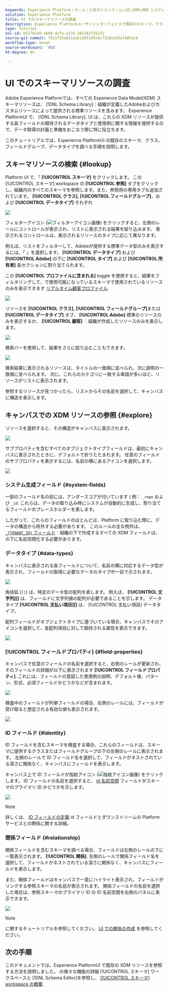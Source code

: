 ```yaml
---
keywords: Experience Platform；ホーム；人気のトピック；ui;UI;XDM;XDM システム；エクスペリエンスデータモデル；エクスペリエンスデータモデル；エクスペリエンスデータモデル；データモデル；データモデル；探索；クラス；フィールドグループ；データタイプ；スキーマ；
solution: Experience Platform
title: UI でのスキーマリソースの調査
description: Experience Platformユーザーインターフェイスで既存のスキーマ、クラス、スキーマフィールドグループ、データ型を調べる方法について説明します。
type: Tutorial
exl-id: b527b2a0-e688-4cfe-a176-282182f252f2
source-git-commit: 7021725e011a1e1d95195c6c7318ecb5afe05ac6
workflow-type: tm+mt
source-wordcount: '958'
ht-degree: 0%

---
```


# UI でのスキーマリソースの調査

Adobe Experience Platformでは、すべての Experience Data Model(XDM) スキーマリソースは、 [!DNL Schema Library]：組織が定義したAdobeおよびカスタムリソースによって提供される標準リソースを含みます。 Experience PlatformUI で、 [!DNL Schema Library]. UI は、これらの XDM リソースが提供する各フィールドの期待されるデータタイプと使用例に関する情報を提供するので、データ取得の計画と準備をおこなう際に特に役立ちます。

このチュートリアルでは、Experience PlatformUI の既存のスキーマ、クラス、フィールドグループ、データタイプを調べる手順を説明します。

## スキーマリソースの検索 {#lookup}

Platform UI で、「 **[!UICONTROL スキーマ]** をクリックします。 この [!UICONTROL スキーマ] workspace の **[!UICONTROL 参照]** タブをクリックし、組織内のすべてのスキーマを参照します。また、参照用の専用タブも追加されています。 **[!UICONTROL クラス]**, **[!UICONTROL フィールドグループ]**、および **[!UICONTROL データタイプ]** それぞれ

![](../images/ui/explore/tabs.png)

フィルターアイコン (![フィルターアイコン画像](../images/ui/explore/icon.png)) をクリックすると、左側のレールにコントロールが表示され、リストに表示される結果を絞り込みます。 表示されるコントロールは、表示されるリソースのタイプに応じて異なります。

例えば、リストをフィルターして、Adobeが提供する標準データ型のみを表示するには、「 」を選択します。 **[!UICONTROL データタイプ]** および **[!UICONTROL Adobe]** の下に **[!UICONTROL タイプ]** および **[!UICONTROL 所有者]** 各セクションに割り当てられます。

この **[!UICONTROL プロファイルに含まれる]** toggle を使用すると、結果をフィルタリングして、で使用可能になっているスキーマで使用されているリソースのみを表示できます [リアルタイム顧客プロファイル](../../profile/home.md).

![](../images/ui/explore/filter.png)

リソースを **[!UICONTROL クラス]**, **[!UICONTROL フィールドグループ]**&#x200B;または **[!UICONTROL データタイプ]** タブ、 **[!UICONTROL Adobe]** 標準のリソースのみを表示するか、 **[!UICONTROL 顧客]** ：組織が作成したリソースのみを表示します。

![](../images/ui/explore/filter-data-type.png)

検索バーを使用して、結果をさらに絞り込むこともできます。

![](../images/ui/explore/search.png)

検索結果に表示されるリソースは、タイトルの一致順に並べられ、次に説明の一致順に並べられます。 次に、これらのカテゴリに一致する単語が多いほど、リソースがリストに表示されます。

参照するリソースが見つかったら、リストからその名前を選択して、キャンバスに構造を表示します。

## キャンバスでの XDM リソースの参照 {#explore}

リソースを選択すると、その構造がキャンバスに表示されます。

![](../images/ui/explore/canvas.png)

サブプロパティを含むすべてのオブジェクトタイプフィールドは、最初にキャンバスに表示されたときに、デフォルトで折りたたまれます。 任意のフィールドのサブプロパティを表示するには、名前の横にあるアイコンを選択します。

![](../images/ui/explore/field-expand.png)

### システム生成フィールド {#system-fields}

一部のフィールド名の前には、アンダースコアが付いています ( 例： `_repo` および `_id`. これらは、データの取り込み時にシステムが自動的に生成し、割り当てるフィールドのプレースホルダーを表します。

したがって、これらのフィールドのほとんどは、Platform に取り込む際に、データの構造から除外する必要があります。 このルールの主な例外は、 [`_{TENANT_ID}` フィールド](../api/getting-started.md#know-your-tenant_id)：組織の下で作成するすべての XDM フィールドは、の下に名前空間化する必要があります。

### データタイプ {#data-types}

キャンバスに表示される各フィールドについて、名前の横に対応するデータ型が表示され、フィールドの取得に必要なデータのタイプが一目で示されます。

![](../images/ui/explore/data-types.png)

角括弧 (`[]`) は、特定のデータ型の配列を表します。 例えば、 **[!UICONTROL 文字列]\[]** は、フィールドに文字列値の配列が必要であることを示します。 データタイプ **[!UICONTROL 支払い項目]\[]** は、 [!UICONTROL 支払い項目] データタイプ。

配列フィールドがオブジェクトタイプに基づいている場合、キャンバスでそのアイコンを選択して、各配列項目に対して期待される属性を表示できます。

![](../images/ui/explore/array-type.png)

### [!UICONTROL フィールドプロパティ] {#field-properties}

キャンバスで任意のフィールドの名前を選択すると、右側のレールが更新され、そのフィールドの詳細が以下に表示されます **[!UICONTROL フィールドプロパティ]**. これには、フィールドの意図した使用例の説明、デフォルト値、パターン、形式、必須フィールドかどうかなどが含まれます。

![](../images/ui/explore/field-properties.png)

検査中のフィールドが列挙フィールドの場合、右側のレールには、フィールドが受け取ると想定される有効な値も表示されます。

![](../images/ui/explore/enum-field.png)

### ID フィールド {#identity}

ID フィールドを含むスキーマを検査する場合、これらのフィールドは、スキーマに提供するクラスまたはフィールドグループの下の左側のレールに表示されます。 左側のレールで ID フィールド名を選択して、フィールドがネストされている深さに関係なく、キャンバスにフィールドを表示します。

キャンバス上で ID フィールドが指紋アイコン (![指紋アイコン画像](../images/ui/explore/identity-symbol.png)) をクリックします。 ID フィールドの名前を選択すると、 [id 名前空間](../../identity-service/namespaces.md) フィールドがスキーマのプライマリ ID かどうかを示します。

![](../images/ui/explore/identity-field.png)

>[!NOTE]
>
>詳しくは、 [ID フィールドの定義](./fields/identity.md) id フィールドとダウンストリームの Platform サービスとの関係に関する詳細。

### 関係フィールド {#relationship}

関係フィールドを含むスキーマを調べる場合、フィールドは左側のレールの下に一覧表示されます。 **[!UICONTROL 関係]**. 左側のレールで関係フィールド名を選択して、フィールドがネストされている深さに関係なく、キャンバスにフィールドを表示します。

また、関係フィールドはキャンバスで一意にハイライト表示され、フィールドがリンクする参照スキーマの名前が表示されます。 関係フィールドの名前を選択した場合は、参照スキーマのプライマリ ID の ID 名前空間を右側のパネルに表示できます。

![](../images/ui/explore/relationship-field.png)

>[!NOTE]
>
>に関するチュートリアルを参照してください。 [UI での関係の作成](../tutorials/relationship-ui.md) を参照してください。

## 次の手順

このドキュメントでは、Experience PlatformUI で既存の XDM リソースを参照する方法を説明しました。 の様々な機能の詳細 [!UICONTROL スキーマ] ワークスペースと [!DNL Schema Editor]を参照し、 [[!UICONTROL スキーマ] workspace の概要](./overview.md).
